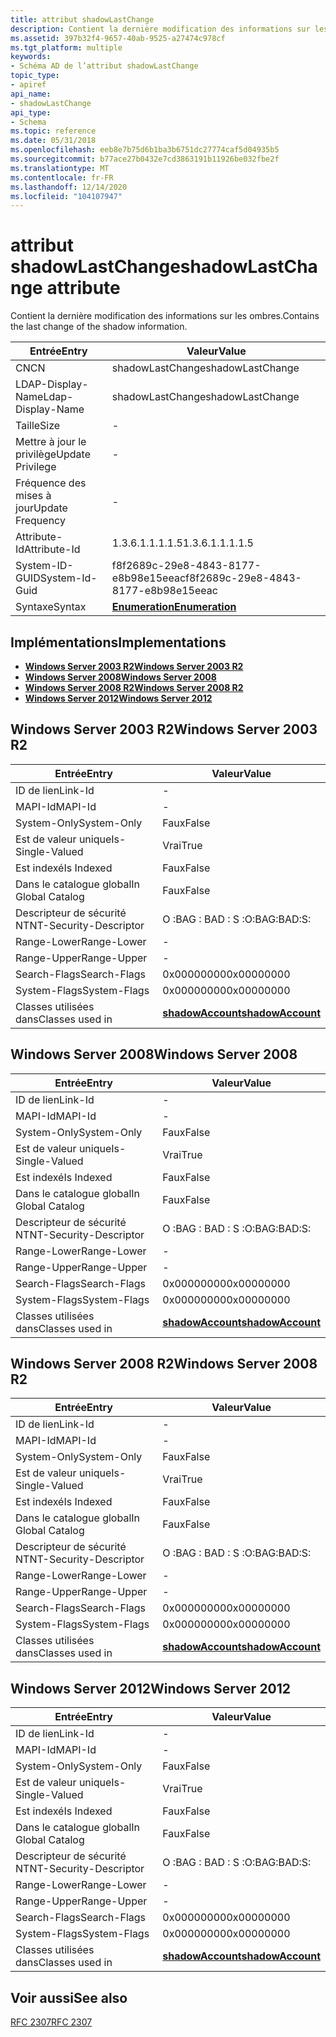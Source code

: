 ```yaml
---
title: attribut shadowLastChange
description: Contient la dernière modification des informations sur les ombres.
ms.assetid: 397b32f4-9657-40ab-9525-a27474c978cf
ms.tgt_platform: multiple
keywords:
- Schéma AD de l’attribut shadowLastChange
topic_type:
- apiref
api_name:
- shadowLastChange
api_type:
- Schema
ms.topic: reference
ms.date: 05/31/2018
ms.openlocfilehash: eeb8e7b75d6b1ba3b6751dc27774caf5d04935b5
ms.sourcegitcommit: b77ace27b0432e7cd3863191b11926be032fbe2f
ms.translationtype: MT
ms.contentlocale: fr-FR
ms.lasthandoff: 12/14/2020
ms.locfileid: "104107947"
---
```

# <a name="shadowlastchange-attribute"></a><span data-ttu-id="89c88-104">attribut shadowLastChange</span><span class="sxs-lookup"><span data-stu-id="89c88-104">shadowLastChange attribute</span></span>

<span data-ttu-id="89c88-105">Contient la dernière modification des informations sur les ombres.</span><span class="sxs-lookup"><span data-stu-id="89c88-105">Contains the last change of the shadow information.</span></span>



| <span data-ttu-id="89c88-106">Entrée</span><span class="sxs-lookup"><span data-stu-id="89c88-106">Entry</span></span> | <span data-ttu-id="89c88-107">Valeur</span><span class="sxs-lookup"><span data-stu-id="89c88-107">Value</span></span> |
|-------------------|--------------------------------------|
| <span data-ttu-id="89c88-108">CN</span><span class="sxs-lookup"><span data-stu-id="89c88-108">CN</span></span>                | <span data-ttu-id="89c88-109">shadowLastChange</span><span class="sxs-lookup"><span data-stu-id="89c88-109">shadowLastChange</span></span>                     |
| <span data-ttu-id="89c88-110">LDAP-Display-Name</span><span class="sxs-lookup"><span data-stu-id="89c88-110">Ldap-Display-Name</span></span> | <span data-ttu-id="89c88-111">shadowLastChange</span><span class="sxs-lookup"><span data-stu-id="89c88-111">shadowLastChange</span></span>                     |
| <span data-ttu-id="89c88-112">Taille</span><span class="sxs-lookup"><span data-stu-id="89c88-112">Size</span></span>              | \-                                   |
| <span data-ttu-id="89c88-113">Mettre à jour le privilège</span><span class="sxs-lookup"><span data-stu-id="89c88-113">Update Privilege</span></span>  | \-                                   |
| <span data-ttu-id="89c88-114">Fréquence des mises à jour</span><span class="sxs-lookup"><span data-stu-id="89c88-114">Update Frequency</span></span>  | \-                                   |
| <span data-ttu-id="89c88-115">Attribute-Id</span><span class="sxs-lookup"><span data-stu-id="89c88-115">Attribute-Id</span></span>      | <span data-ttu-id="89c88-116">1.3.6.1.1.1.1.5</span><span class="sxs-lookup"><span data-stu-id="89c88-116">1.3.6.1.1.1.1.5</span></span>                      |
| <span data-ttu-id="89c88-117">System-ID-GUID</span><span class="sxs-lookup"><span data-stu-id="89c88-117">System-Id-Guid</span></span>    | <span data-ttu-id="89c88-118">f8f2689c-29e8-4843-8177-e8b98e15eeac</span><span class="sxs-lookup"><span data-stu-id="89c88-118">f8f2689c-29e8-4843-8177-e8b98e15eeac</span></span> |
| <span data-ttu-id="89c88-119">Syntaxe</span><span class="sxs-lookup"><span data-stu-id="89c88-119">Syntax</span></span>            | [<span data-ttu-id="89c88-120">**Enumeration**</span><span class="sxs-lookup"><span data-stu-id="89c88-120">**Enumeration**</span></span>](s-enumeration.md) |



## <a name="implementations"></a><span data-ttu-id="89c88-121">Implémentations</span><span class="sxs-lookup"><span data-stu-id="89c88-121">Implementations</span></span>

-   [<span data-ttu-id="89c88-122">**Windows Server 2003 R2**</span><span class="sxs-lookup"><span data-stu-id="89c88-122">**Windows Server 2003 R2**</span></span>](#windows-server-2003-r2)
-   [<span data-ttu-id="89c88-123">**Windows Server 2008**</span><span class="sxs-lookup"><span data-stu-id="89c88-123">**Windows Server 2008**</span></span>](#windows-server-2008)
-   [<span data-ttu-id="89c88-124">**Windows Server 2008 R2**</span><span class="sxs-lookup"><span data-stu-id="89c88-124">**Windows Server 2008 R2**</span></span>](#windows-server-2008-r2)
-   [<span data-ttu-id="89c88-125">**Windows Server 2012**</span><span class="sxs-lookup"><span data-stu-id="89c88-125">**Windows Server 2012**</span></span>](#windows-server-2012)

## <a name="windows-server-2003-r2"></a><span data-ttu-id="89c88-126">Windows Server 2003 R2</span><span class="sxs-lookup"><span data-stu-id="89c88-126">Windows Server 2003 R2</span></span>



| <span data-ttu-id="89c88-127">Entrée</span><span class="sxs-lookup"><span data-stu-id="89c88-127">Entry</span></span> | <span data-ttu-id="89c88-128">Valeur</span><span class="sxs-lookup"><span data-stu-id="89c88-128">Value</span></span> |
|------------------------|-----------------------------------------------------|
| <span data-ttu-id="89c88-129">ID de lien</span><span class="sxs-lookup"><span data-stu-id="89c88-129">Link-Id</span></span>                | \-                                                  |
| <span data-ttu-id="89c88-130">MAPI-Id</span><span class="sxs-lookup"><span data-stu-id="89c88-130">MAPI-Id</span></span>                | \-                                                  |
| <span data-ttu-id="89c88-131">System-Only</span><span class="sxs-lookup"><span data-stu-id="89c88-131">System-Only</span></span>            | <span data-ttu-id="89c88-132">Faux</span><span class="sxs-lookup"><span data-stu-id="89c88-132">False</span></span>                                               |
| <span data-ttu-id="89c88-133">Est de valeur unique</span><span class="sxs-lookup"><span data-stu-id="89c88-133">Is-Single-Valued</span></span>       | <span data-ttu-id="89c88-134">Vrai</span><span class="sxs-lookup"><span data-stu-id="89c88-134">True</span></span>                                                |
| <span data-ttu-id="89c88-135">Est indexé</span><span class="sxs-lookup"><span data-stu-id="89c88-135">Is Indexed</span></span>             | <span data-ttu-id="89c88-136">Faux</span><span class="sxs-lookup"><span data-stu-id="89c88-136">False</span></span>                                               |
| <span data-ttu-id="89c88-137">Dans le catalogue global</span><span class="sxs-lookup"><span data-stu-id="89c88-137">In Global Catalog</span></span>      | <span data-ttu-id="89c88-138">Faux</span><span class="sxs-lookup"><span data-stu-id="89c88-138">False</span></span>                                               |
| <span data-ttu-id="89c88-139">Descripteur de sécurité NT</span><span class="sxs-lookup"><span data-stu-id="89c88-139">NT-Security-Descriptor</span></span> | <span data-ttu-id="89c88-140">O :BAG : BAD : S :</span><span class="sxs-lookup"><span data-stu-id="89c88-140">O:BAG:BAD:S:</span></span>                                        |
| <span data-ttu-id="89c88-141">Range-Lower</span><span class="sxs-lookup"><span data-stu-id="89c88-141">Range-Lower</span></span>            | \-                                                  |
| <span data-ttu-id="89c88-142">Range-Upper</span><span class="sxs-lookup"><span data-stu-id="89c88-142">Range-Upper</span></span>            | \-                                                  |
| <span data-ttu-id="89c88-143">Search-Flags</span><span class="sxs-lookup"><span data-stu-id="89c88-143">Search-Flags</span></span>           | <span data-ttu-id="89c88-144">0x00000000</span><span class="sxs-lookup"><span data-stu-id="89c88-144">0x00000000</span></span>                                          |
| <span data-ttu-id="89c88-145">System-Flags</span><span class="sxs-lookup"><span data-stu-id="89c88-145">System-Flags</span></span>           | <span data-ttu-id="89c88-146">0x00000000</span><span class="sxs-lookup"><span data-stu-id="89c88-146">0x00000000</span></span>                                          |
| <span data-ttu-id="89c88-147">Classes utilisées dans</span><span class="sxs-lookup"><span data-stu-id="89c88-147">Classes used in</span></span>        | [<span data-ttu-id="89c88-148">**shadowAccount**</span><span class="sxs-lookup"><span data-stu-id="89c88-148">**shadowAccount**</span></span>](c-shadowaccount.md)<br/> |



## <a name="windows-server-2008"></a><span data-ttu-id="89c88-149">Windows Server 2008</span><span class="sxs-lookup"><span data-stu-id="89c88-149">Windows Server 2008</span></span>



| <span data-ttu-id="89c88-150">Entrée</span><span class="sxs-lookup"><span data-stu-id="89c88-150">Entry</span></span> | <span data-ttu-id="89c88-151">Valeur</span><span class="sxs-lookup"><span data-stu-id="89c88-151">Value</span></span> |
|------------------------|-----------------------------------------------------|
| <span data-ttu-id="89c88-152">ID de lien</span><span class="sxs-lookup"><span data-stu-id="89c88-152">Link-Id</span></span>                | \-                                                  |
| <span data-ttu-id="89c88-153">MAPI-Id</span><span class="sxs-lookup"><span data-stu-id="89c88-153">MAPI-Id</span></span>                | \-                                                  |
| <span data-ttu-id="89c88-154">System-Only</span><span class="sxs-lookup"><span data-stu-id="89c88-154">System-Only</span></span>            | <span data-ttu-id="89c88-155">Faux</span><span class="sxs-lookup"><span data-stu-id="89c88-155">False</span></span>                                               |
| <span data-ttu-id="89c88-156">Est de valeur unique</span><span class="sxs-lookup"><span data-stu-id="89c88-156">Is-Single-Valued</span></span>       | <span data-ttu-id="89c88-157">Vrai</span><span class="sxs-lookup"><span data-stu-id="89c88-157">True</span></span>                                                |
| <span data-ttu-id="89c88-158">Est indexé</span><span class="sxs-lookup"><span data-stu-id="89c88-158">Is Indexed</span></span>             | <span data-ttu-id="89c88-159">Faux</span><span class="sxs-lookup"><span data-stu-id="89c88-159">False</span></span>                                               |
| <span data-ttu-id="89c88-160">Dans le catalogue global</span><span class="sxs-lookup"><span data-stu-id="89c88-160">In Global Catalog</span></span>      | <span data-ttu-id="89c88-161">Faux</span><span class="sxs-lookup"><span data-stu-id="89c88-161">False</span></span>                                               |
| <span data-ttu-id="89c88-162">Descripteur de sécurité NT</span><span class="sxs-lookup"><span data-stu-id="89c88-162">NT-Security-Descriptor</span></span> | <span data-ttu-id="89c88-163">O :BAG : BAD : S :</span><span class="sxs-lookup"><span data-stu-id="89c88-163">O:BAG:BAD:S:</span></span>                                        |
| <span data-ttu-id="89c88-164">Range-Lower</span><span class="sxs-lookup"><span data-stu-id="89c88-164">Range-Lower</span></span>            | \-                                                  |
| <span data-ttu-id="89c88-165">Range-Upper</span><span class="sxs-lookup"><span data-stu-id="89c88-165">Range-Upper</span></span>            | \-                                                  |
| <span data-ttu-id="89c88-166">Search-Flags</span><span class="sxs-lookup"><span data-stu-id="89c88-166">Search-Flags</span></span>           | <span data-ttu-id="89c88-167">0x00000000</span><span class="sxs-lookup"><span data-stu-id="89c88-167">0x00000000</span></span>                                          |
| <span data-ttu-id="89c88-168">System-Flags</span><span class="sxs-lookup"><span data-stu-id="89c88-168">System-Flags</span></span>           | <span data-ttu-id="89c88-169">0x00000000</span><span class="sxs-lookup"><span data-stu-id="89c88-169">0x00000000</span></span>                                          |
| <span data-ttu-id="89c88-170">Classes utilisées dans</span><span class="sxs-lookup"><span data-stu-id="89c88-170">Classes used in</span></span>        | [<span data-ttu-id="89c88-171">**shadowAccount**</span><span class="sxs-lookup"><span data-stu-id="89c88-171">**shadowAccount**</span></span>](c-shadowaccount.md)<br/> |



## <a name="windows-server-2008-r2"></a><span data-ttu-id="89c88-172">Windows Server 2008 R2</span><span class="sxs-lookup"><span data-stu-id="89c88-172">Windows Server 2008 R2</span></span>



| <span data-ttu-id="89c88-173">Entrée</span><span class="sxs-lookup"><span data-stu-id="89c88-173">Entry</span></span> | <span data-ttu-id="89c88-174">Valeur</span><span class="sxs-lookup"><span data-stu-id="89c88-174">Value</span></span> |
|------------------------|-----------------------------------------------------|
| <span data-ttu-id="89c88-175">ID de lien</span><span class="sxs-lookup"><span data-stu-id="89c88-175">Link-Id</span></span>                | \-                                                  |
| <span data-ttu-id="89c88-176">MAPI-Id</span><span class="sxs-lookup"><span data-stu-id="89c88-176">MAPI-Id</span></span>                | \-                                                  |
| <span data-ttu-id="89c88-177">System-Only</span><span class="sxs-lookup"><span data-stu-id="89c88-177">System-Only</span></span>            | <span data-ttu-id="89c88-178">Faux</span><span class="sxs-lookup"><span data-stu-id="89c88-178">False</span></span>                                               |
| <span data-ttu-id="89c88-179">Est de valeur unique</span><span class="sxs-lookup"><span data-stu-id="89c88-179">Is-Single-Valued</span></span>       | <span data-ttu-id="89c88-180">Vrai</span><span class="sxs-lookup"><span data-stu-id="89c88-180">True</span></span>                                                |
| <span data-ttu-id="89c88-181">Est indexé</span><span class="sxs-lookup"><span data-stu-id="89c88-181">Is Indexed</span></span>             | <span data-ttu-id="89c88-182">Faux</span><span class="sxs-lookup"><span data-stu-id="89c88-182">False</span></span>                                               |
| <span data-ttu-id="89c88-183">Dans le catalogue global</span><span class="sxs-lookup"><span data-stu-id="89c88-183">In Global Catalog</span></span>      | <span data-ttu-id="89c88-184">Faux</span><span class="sxs-lookup"><span data-stu-id="89c88-184">False</span></span>                                               |
| <span data-ttu-id="89c88-185">Descripteur de sécurité NT</span><span class="sxs-lookup"><span data-stu-id="89c88-185">NT-Security-Descriptor</span></span> | <span data-ttu-id="89c88-186">O :BAG : BAD : S :</span><span class="sxs-lookup"><span data-stu-id="89c88-186">O:BAG:BAD:S:</span></span>                                        |
| <span data-ttu-id="89c88-187">Range-Lower</span><span class="sxs-lookup"><span data-stu-id="89c88-187">Range-Lower</span></span>            | \-                                                  |
| <span data-ttu-id="89c88-188">Range-Upper</span><span class="sxs-lookup"><span data-stu-id="89c88-188">Range-Upper</span></span>            | \-                                                  |
| <span data-ttu-id="89c88-189">Search-Flags</span><span class="sxs-lookup"><span data-stu-id="89c88-189">Search-Flags</span></span>           | <span data-ttu-id="89c88-190">0x00000000</span><span class="sxs-lookup"><span data-stu-id="89c88-190">0x00000000</span></span>                                          |
| <span data-ttu-id="89c88-191">System-Flags</span><span class="sxs-lookup"><span data-stu-id="89c88-191">System-Flags</span></span>           | <span data-ttu-id="89c88-192">0x00000000</span><span class="sxs-lookup"><span data-stu-id="89c88-192">0x00000000</span></span>                                          |
| <span data-ttu-id="89c88-193">Classes utilisées dans</span><span class="sxs-lookup"><span data-stu-id="89c88-193">Classes used in</span></span>        | [<span data-ttu-id="89c88-194">**shadowAccount**</span><span class="sxs-lookup"><span data-stu-id="89c88-194">**shadowAccount**</span></span>](c-shadowaccount.md)<br/> |



## <a name="windows-server-2012"></a><span data-ttu-id="89c88-195">Windows Server 2012</span><span class="sxs-lookup"><span data-stu-id="89c88-195">Windows Server 2012</span></span>



| <span data-ttu-id="89c88-196">Entrée</span><span class="sxs-lookup"><span data-stu-id="89c88-196">Entry</span></span> | <span data-ttu-id="89c88-197">Valeur</span><span class="sxs-lookup"><span data-stu-id="89c88-197">Value</span></span> |
|------------------------|-----------------------------------------------------|
| <span data-ttu-id="89c88-198">ID de lien</span><span class="sxs-lookup"><span data-stu-id="89c88-198">Link-Id</span></span>                | \-                                                  |
| <span data-ttu-id="89c88-199">MAPI-Id</span><span class="sxs-lookup"><span data-stu-id="89c88-199">MAPI-Id</span></span>                | \-                                                  |
| <span data-ttu-id="89c88-200">System-Only</span><span class="sxs-lookup"><span data-stu-id="89c88-200">System-Only</span></span>            | <span data-ttu-id="89c88-201">Faux</span><span class="sxs-lookup"><span data-stu-id="89c88-201">False</span></span>                                               |
| <span data-ttu-id="89c88-202">Est de valeur unique</span><span class="sxs-lookup"><span data-stu-id="89c88-202">Is-Single-Valued</span></span>       | <span data-ttu-id="89c88-203">Vrai</span><span class="sxs-lookup"><span data-stu-id="89c88-203">True</span></span>                                                |
| <span data-ttu-id="89c88-204">Est indexé</span><span class="sxs-lookup"><span data-stu-id="89c88-204">Is Indexed</span></span>             | <span data-ttu-id="89c88-205">Faux</span><span class="sxs-lookup"><span data-stu-id="89c88-205">False</span></span>                                               |
| <span data-ttu-id="89c88-206">Dans le catalogue global</span><span class="sxs-lookup"><span data-stu-id="89c88-206">In Global Catalog</span></span>      | <span data-ttu-id="89c88-207">Faux</span><span class="sxs-lookup"><span data-stu-id="89c88-207">False</span></span>                                               |
| <span data-ttu-id="89c88-208">Descripteur de sécurité NT</span><span class="sxs-lookup"><span data-stu-id="89c88-208">NT-Security-Descriptor</span></span> | <span data-ttu-id="89c88-209">O :BAG : BAD : S :</span><span class="sxs-lookup"><span data-stu-id="89c88-209">O:BAG:BAD:S:</span></span>                                        |
| <span data-ttu-id="89c88-210">Range-Lower</span><span class="sxs-lookup"><span data-stu-id="89c88-210">Range-Lower</span></span>            | \-                                                  |
| <span data-ttu-id="89c88-211">Range-Upper</span><span class="sxs-lookup"><span data-stu-id="89c88-211">Range-Upper</span></span>            | \-                                                  |
| <span data-ttu-id="89c88-212">Search-Flags</span><span class="sxs-lookup"><span data-stu-id="89c88-212">Search-Flags</span></span>           | <span data-ttu-id="89c88-213">0x00000000</span><span class="sxs-lookup"><span data-stu-id="89c88-213">0x00000000</span></span>                                          |
| <span data-ttu-id="89c88-214">System-Flags</span><span class="sxs-lookup"><span data-stu-id="89c88-214">System-Flags</span></span>           | <span data-ttu-id="89c88-215">0x00000000</span><span class="sxs-lookup"><span data-stu-id="89c88-215">0x00000000</span></span>                                          |
| <span data-ttu-id="89c88-216">Classes utilisées dans</span><span class="sxs-lookup"><span data-stu-id="89c88-216">Classes used in</span></span>        | [<span data-ttu-id="89c88-217">**shadowAccount**</span><span class="sxs-lookup"><span data-stu-id="89c88-217">**shadowAccount**</span></span>](c-shadowaccount.md)<br/> |



## <a name="see-also"></a><span data-ttu-id="89c88-218">Voir aussi</span><span class="sxs-lookup"><span data-stu-id="89c88-218">See also</span></span>

<dl> <dt>

[<span data-ttu-id="89c88-219">RFC 2307</span><span class="sxs-lookup"><span data-stu-id="89c88-219">RFC 2307</span></span>](https://www.ietf.org/rfc/rfc2307.txt)
</dt> </dl>

 

 





